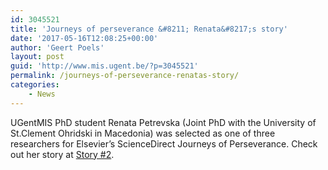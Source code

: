 ```yaml
---
id: 3045521
title: 'Journeys of perseverance &#8211; Renata&#8217;s story'
date: '2017-05-16T12:08:25+00:00'
author: 'Geert Poels'
layout: post
guid: 'http://www.mis.ugent.be/?p=3045521'
permalink: /journeys-of-perseverance-renatas-story/
categories:
    - News
---
```


UGentMIS PhD student Renata Petrevska (Joint PhD with the University of St.Clement Ohridski in Macedonia) was selected as one of three researchers for Elsevier’s ScienceDirect Journeys of Perseverance. Check out her story at [Story #2](https://www.elsevier.com/promo/sciencedirect/journeys-of-perseverance/a-focus-on-tactical-management).